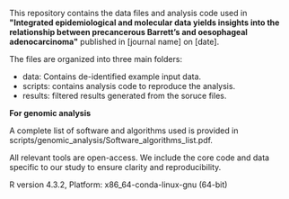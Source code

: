 This repository contains the data files and analysis code used in **"Integrated epidemiological and molecular data yields insights into the relationship between precancerous Barrett’s and oesophageal adenocarcinoma"** published in [journal name] on [date]. 

The files are organized into three main folders:


- data: Contains de-identified example input data.
- scripts: contains analysis code to reproduce the analysis.
- results: filtered results generated from the soruce files.

**For genomic analysis**

A complete list of software and algorithms used is provided in scripts/genomic_analysis/Software_algorithms_list.pdf. 

All relevant tools are open-access. We include the core code and data specific to our study to ensure clarity and reproducibility.

R version 4.3.2, Platform: x86_64-conda-linux-gnu (64-bit)